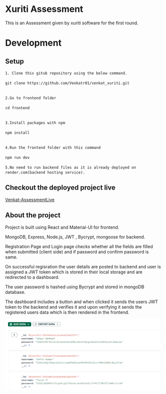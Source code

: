 
# Xuriti Assessment

This is an Assessment given by xuriti software for the first round.

# Development
## Setup

    1. Clone this gitub repository using the below command.

    git clone https://github.com/Venkatr01/venkat_xuriti.git


    2.Go to frontend folder 

    cd frontend


    3.Install packages with npm

    npm install


    4.Run the frontend folder with this command

    npm run dev

    5.No need to run backend files as it is already deployed on render.com(backend hosting service).

   

    

    
    

    



## Checkout the deployed project live

[Venkat-AssessmentLive](https://venkat-xuriti.vercel.app/)

## About  the project

Project is built using React and Material-UI for frontend.

MongoDB, Express, Node.js, JWT , Bycrypt, mongoose for backend.  

Registration Page and Login page checks whether all the fields are filled when submitted (client side) and if password and confirm password is same.

On successful regisration the user details are posted to backend and user is assigned a JWT token which is stored in their local storage and  are redirected to a dashboard.

The user password is hashed using Bycrypt and stored in mongoDB database.

The dashboard includes a button  and when clicked it sends the users JWT token to the backend and verifies it and upon verifying it sends the registered users data which is then rendered in the frontend.

![Password Hashed Image](./frontend/src/assets/hashedimg.png)





